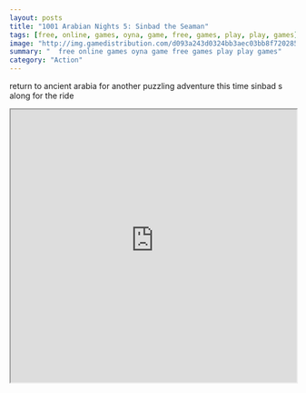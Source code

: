```yaml
---
layout: posts
title: "1001 Arabian Nights 5: Sinbad the Seaman"
tags: [free, online, games, oyna, game, free, games, play, play, games]
image: "http://img.gamedistribution.com/d093a243d0324bb3aec03bb8f7202850.jpg"
summary: "  free online games oyna game free games play play games"
category: "Action"
---
```


return to ancient arabia for another puzzling adventure this time sinbad s along for the ride

<iframe width="100%" height="480px;" src="http://html5.gamedistribution.com/d093a243d0324bb3aec03bb8f7202850/"></iframe>